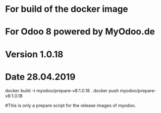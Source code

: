 # For build of the docker image
# For Odoo 8 powered by MyOdoo.de
# Version 1.0.18
# Date 28.04.2019
docker build -t myodoo/prepare-v8:1.0.18 .
docker push myodoo/prepare-v8:1.0.18

#This is only a prepare script for the release images of myodoo.
